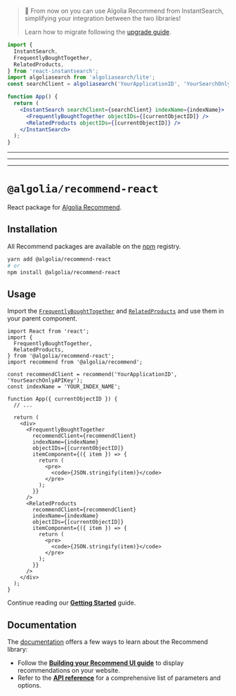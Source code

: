 > 🙌 From now on you can use Algolia Recommend from InstantSearch, simplifying your integration between the two libraries!
>
> Learn how to migrate following the [upgrade guide](https://www.algolia.com/doc/guides/algolia-recommend/upgrade/recommend-react/).

```jsx
import {
  InstantSearch,
  FrequentlyBoughtTogether,
  RelatedProducts,
} from 'react-instantsearch';
import algoliasearch from 'algoliasearch/lite';
const searchClient = algoliasearch('YourApplicationID', 'YourSearchOnlyAPIKey');

function App() {
  return (
    <InstantSearch searchClient={searchClient} indexName={indexName}>
      <FrequentlyBoughtTogether objectIDs={[currentObjectID]} />
      <RelatedProducts objectIDs={[currentObjectID]} />
    </InstantSearch>
  );
}
```

---
---
---

# `@algolia/recommend-react`

React package for [Algolia Recommend](https://www.algolia.com/doc/guides/algolia-ai/recommend/).

## Installation

All Recommend packages are available on the [npm](https://www.npmjs.com/) registry.

```bash
yarn add @algolia/recommend-react
# or
npm install @algolia/recommend-react
```

## Usage

Import the [`FrequentlyBoughtTogether`](https://www.algolia.com/doc/ui-libraries/recommend/api-reference/recommend-react/FrequentlyBoughtTogether/) and [`RelatedProducts`](https://www.algolia.com/doc/ui-libraries/recommend/api-reference/recommend-react/RelatedProducts/) and use them in your parent component.

```JSX
import React from 'react';
import {
  FrequentlyBoughtTogether,
  RelatedProducts,
} from '@algolia/recommend-react';
import recommend from '@algolia/recommend';

const recommendClient = recommend('YourApplicationID', 'YourSearchOnlyAPIKey');
const indexName = 'YOUR_INDEX_NAME';

function App({ currentObjectID }) {
  // ...

  return (
    <div>
      <FrequentlyBoughtTogether
        recommendClient={recommendClient}
        indexName={indexName}
        objectIDs={[currentObjectID]}
        itemComponent={({ item }) => {
          return (
            <pre>
              <code>{JSON.stringify(item)}</code>
            </pre>
          );
        }}
      />
      <RelatedProducts
        recommendClient={recommendClient}
        indexName={indexName}
        objectIDs={[currentObjectID]}
        itemComponent={({ item }) => {
          return (
            <pre>
              <code>{JSON.stringify(item)}</code>
            </pre>
          );
        }}
      />
    </div>
  );
}
```

Continue reading our [**Getting Started**](https://www.algolia.com/doc/ui-libraries/recommend/introduction/getting-started/?client=React) guide.

## Documentation

The [documentation](https://www.algolia.com/doc/ui-libraries/recommend/introduction/what-is-recommend/) offers a few ways to learn about the Recommend library:

- Follow the [**Building your Recommend UI guide**](https://www.algolia.com/doc/guides/algolia-ai/recommend/?client=react#building-your-recommendation-ui) to display recommendations on your website.
- Refer to the [**API reference**](https://www.algolia.com/doc/ui-libraries/recommend/api-reference/recommend-react/) for a comprehensive list of parameters and options.
